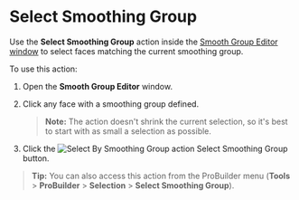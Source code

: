 # Select Smoothing Group

Use the **Select Smoothing Group** action inside the [Smooth Group Editor window](smoothing-groups.md) to select faces matching the current smoothing group.

To use this action:

1. Open the **Smooth Group Editor** window.

2. Click any face with a smoothing group defined.

	> **Note:** The action doesn't shrink the current selection, so it's best to start with as small a selection as possible.

3. Click the ![Select By Smoothing Group action](images/icons/Selection_SelectBySmoothingGroup.png) Select Smoothing Group button.

> **Tip:** You can also access this action from the ProBuilder menu (**Tools** > **ProBuilder** > **Selection** > **Select Smoothing Group**).
